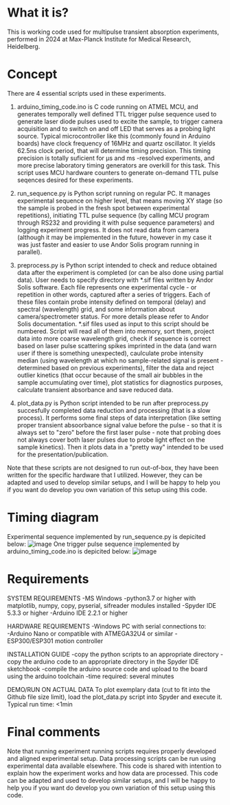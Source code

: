# What it is?
This is working code used for multipulse transient absorption experiments, performed in 2024 at Max-Planck Institute for Medical Research, Heidelberg.

# Concept
There are 4 essential scripts used in these experiments.

1) arduino_timing_code.ino is C code running on ATMEL MCU, and generates temporally well defined TTL trigger pulse sequence used to generate laser diode pulses used to excite the sample, to trigger camera acquisition and to switch on and off LED that serves as a probing light source. Typical microcontroller like this (commonly found in Arduino boards) have clock frequency of 16MHz and quartz oscillator. It yields 62.5ns clock period, that will determine timing precision. This timing precision is totally suficient for μs and ms -resolved experiments, and more precise laboratory timing generators are overkill for this task. This script uses MCU hardware counters to generate on-demand TTL pulse seqences desired for these experiments.

2) run_sequence.py is Python script running on regular PC. It manages experimental sequence on higher level, that means moving XY stage (so the sample is probed in the fresh spot between experimental repetitions), initiating TTL pulse sequence (by calling MCU program through RS232 and providing it with pulse sequence parameters) and logging experiment progress. It does not read data from camera (although it may be implemented in the future, however in my case it was just faster and easier to use Andor Solis program running in parallel).

3) preprocess.py is Python script intended to check and reduce obtained data after the experiment is completed (or can be also done using partial data). User needs to specify directory with *.sif files written by Andor Solis software. Each file represents one experimental cycle - or repetition in other words, captured after a series of triggers. Each of these files contain probe intensity defined on temporal (delay) and spectral (wavelength) grid, and some information about camera/spectrometer status. For more details please refer to Andor Solis documentation. *.sif files used as input to this script should be numbered. Script will read all of them into memory, sort them, project data into more coarse wavelength grid, check if sequence is correct based on laser pulse scattering spikes imprinted in the data (and warn user if there is something unexpected), caulculate probe intensity median (using wavelength at which no sample-related signal is present - determined based on previous experiments), filter the data and reject outlier kinetics (that occur because of the small air bubbles in the sample accumulating over time), plot statistics for diagnostics purposes, calculate transient absorbance and save reduced data.

4) plot_data.py is Python script intended to be run after preprocess.py succesfully completed data reduction and processing (that is a slow process). It performs some final steps of data interpretation (like setting proper transient absoorbance signal value before the pulse - so that it is always set to "zero" before the first laser pulse - note that probing does not always cover both laser pulses due to probe light effect on the sample kinetics). Then it plots data in a "pretty way" intended to be used for the presentation/publication.

Note that these scripts are not designed to run out-of-box, they have been written for the specific hardware that I utilized. However, they can be adapted and used to develop similar setups, and I will be happy to help you if you want do develop you own variation of this setup using this code.

# Timing diagram
Experimental sequence implemented by run_sequence.py is depicited below:
![image](https://github.com/user-attachments/assets/41430780-ceae-4ce5-9694-08729f17b02b)
One trigger pulse sequence implemented by arduino_timing_code.ino is depicited below:
![image](https://github.com/user-attachments/assets/78279f44-2783-402f-8bbf-fff3d8bf7634)

# Requirements

SYSTEM REQUIREMENTS
-MS Windows
-python3.7 or higher with matplotlib, numpy, copy, pyserial, sifreader modules installed
-Spyder IDE 5.3.3 or higher
-Arduino IDE 2.2.1 or higher

HARDWARE REQUIREMENTS
-Windows PC with serial connections to:      
-Arduino Nano or compatible with ATMEGA32U4 or similar
-ESP300/ESP301 motion controller                   

INSTALLATION GUIDE
-copy the python scripts to an appropriate directory
-copy the arduino code to an appropriate directory in the Spyder IDE sketchbook
-compile the arduino source code and upload to the board using the arduino toolchain
-time required: several minutes

DEMO/RUN ON ACTUAL DATA
To plot exemplary data (cut to fit into the Github file size limit), load the plot_data.py script into Spyder and execute it.
Typical run time: <1min

# Final comments
Note that running experiment running scripts requires properly developed and aligned experimental setup. Data processing scripts can be run using experimental data available elsewhere. This code is shared with intention to explain how the experiment works and how data are processed. This code can be adapted and used to develop similar setups, and I will be happy to help you if you want do develop you own variation of this setup using this code.

